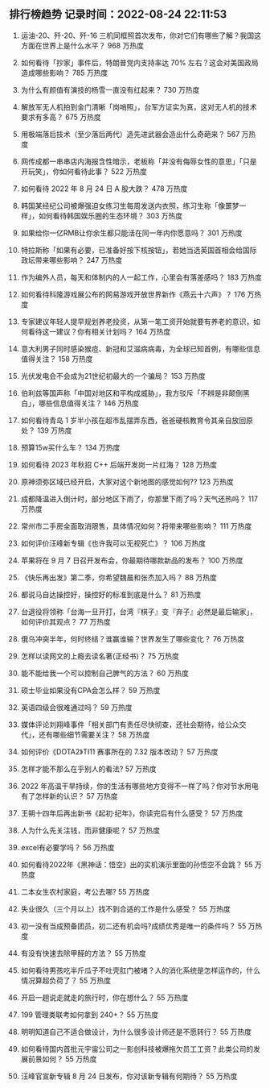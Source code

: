 
## 排行榜趋势 记录时间：2022-08-24 22:11:53
  
  1. 运油-20、歼-20、歼-16 三机同框照首次发布，你对它们有哪些了解？我国这方面在世界上是什么水平？ 968 万热度
    
  2. 如何看待「抄家」事件后，特朗普党内支持率达 70% 左右？这会对美国政局造成哪些影响？ 785 万热度
    
  3. 为什么有颜值有演技的杨雪一直没有红起来？ 730 万热度
    
  4. 解放军无人机拍到金门清晰「岗哨照」，台军方证实为真，这对无人机的技术要求有多高？ 675 万热度
    
  5. 用极端落后技术（至少落后两代）造先进武器会造出什么奇葩来？ 567 万热度
    
  6. 网传成都一串串店内海报含性暗示，老板称「并没有侮辱女性的意思」「只是开玩笑」，你如何看待此事？ 522 万热度
    
  7. 如何看待 2022 年 8 月 24 日 A 股大跌？ 478 万热度
    
  8. 韩国某经纪公司被爆强迫女练习生每周发送内衣照，练习生称「像噩梦一样」，如何看待韩国娱乐圈的生态环境？ 303 万热度
    
  9. 如果给你一亿RMB让你余生都只能活在同一年内你愿意吗？ 301 万热度
    
  10. 特拉斯称「如果有必要，已准备好按下核按钮」，若她当选英国首相会给国际政坛带来哪些影响？ 247 万热度
    
  11. 作为编外人员，每天和体制内的人一起工作，心里会有落差感吗？ 183 万热度
    
  12. 如何看待科隆游戏展公布的网易游戏开放世界新作《燕云十六声》？ 176 万热度
    
  13. 专家建议年轻人提早规划养老投资，从第一笔工资开始就要有养老的意识，如何看待这一建议？你有相关计划吗？ 164 万热度
    
  14. 意大利男子同时感染猴痘、新冠和艾滋病病毒，为全球已知首例，有哪些信息值得关注？ 158 万热度
    
  15. 光伏发电会不会成为21世纪初最大的一个骗局？ 153 万热度
    
  16. 伯利兹等国声称「中国对地区和平构成威胁」，我方驳斥「不辨是非颠倒黑白」，哪些信息值得关注？ 146 万热度
    
  17. 如何看待青岛 1 岁半小孩在超市乱摆弄东西，爸爸硬核教育令其亲自放回原处？ 139 万热度
    
  18. 预算15w买什么车？ 134 万热度
    
  19. 如何看待 2023 年秋招 C++ 后端开发岗一片红海？ 128 万热度
    
  20. 原神须弥区域已经开启，大家对这个新地图的感觉如何?? 123 万热度
    
  21. 成都降温进入倒计时，部分地区下雨了，你那里下雨了吗？天气还热吗？ 117 万热度
    
  22. 常州市二手房全面取消限售，具体情况如何？将带来哪些影响？ 111 万热度
    
  23. 如何评价汪峰新专辑《也许我可以无视死亡》？ 106 万热度
    
  24. 苹果将在 9 月 7 日召开发布会，你最期待哪款新品的发布？ 100 万热度
    
  25. 《快乐再出发》第二季，你希望魏晨和张杰加入吗？ 88 万热度
    
  26. 都说马自达操控好，操控好的标准到底是什么？ 81 万热度
    
  27. 台退役将领称「台海一旦开打，台湾『棋子』变『弃子』必然是最后输家」，如何评价其观点？ 77 万热度
    
  28. 俄乌冲突半年，何时终结？谁赢谁输？世界发生了哪些变化？ 76 万热度
    
  29. 怎样以读网文的上瘾去读名著(正经书)？ 75 万热度
    
  30. 能不能给我一个可以控制自己脾气的方法？ 60 万热度
    
  31. 硕士毕业如果没有CPA会怎么样？ 59 万热度
    
  32. 英语四级会很难通过吗？ 59 万热度
    
  33. 媒体评论刘翔峰事件「相关部门有责任尽快彻查，还社会期待，给公众交代」，还有哪些细节需要关注？ 58 万热度
    
  34. 如何评价《DOTA2》TI11 赛事所在的 7.32 版本改动？ 57 万热度
    
  35. 怎样才能不那么在乎别人的看法? 57 万热度
    
  36. 2022 年高温干旱持续，你的生活有哪些地方变得不一样了吗？你对节水用电有了怎样新的认识？ 57 万热度
    
  37. 王朔十四年后再出新书《起初·纪年》，你读完后有什么感受？ 57 万热度
    
  38. 人为什么先关注钱，而非健康呢？ 57 万热度
    
  39. excel有必要学吗？ 56 万热度
    
  40. 如何看待2022年《黑神话：悟空》出的实机演示里面的孙悟空不会跳？ 55 万热度
    
  41. 二本女生农村家庭，考公去哪? 55 万热度
    
  42. 失业很久（三个月以上）找不到合适的工作是什么感受？ 55 万热度
    
  43. 初一没有当成预备团员，初二还有机会吗?成绩优秀是唯一的条件吗？ 55 万热度
    
  44. 有没有快速去除甲醛的方法？ 55 万热度
    
  45. 如何看待男孩吃半斤瓜子不吐壳肛门被堵？人的消化系统是怎样运作的，什么情况算超负荷了？ 55 万热度
    
  46. 开启一趟说走就走的旅行时，你在想什么？ 55 万热度
    
  47. 199 管理类联考如何拿到 240+？ 55 万热度
    
  48. 明明知道自己不适合做设计，为什么很多设计师还是不愿转行？ 55 万热度
    
  49. 如何看待国内首批元宇宙公司之一影创科技被爆拖欠员工工资？此类公司的发展前景如何？ 55 万热度
    
  50. 汪峰官宣新专辑 8 月 24 日发布，你对该新专辑有何期待？ 55 万热度
    